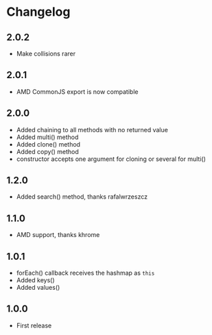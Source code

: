 # Changelog

## 2.0.2
- Make collisions rarer

## 2.0.1
- AMD CommonJS export is now compatible

## 2.0.0
- Added chaining to all methods with no returned value
- Added multi() method
- Added clone() method
- Added copy() method
- constructor accepts one argument for cloning or several for multi()

## 1.2.0
- Added search() method, thanks rafalwrzeszcz

## 1.1.0
- AMD support, thanks khrome

## 1.0.1
- forEach() callback receives the hashmap as `this`
- Added keys()
- Added values()

## 1.0.0
- First release